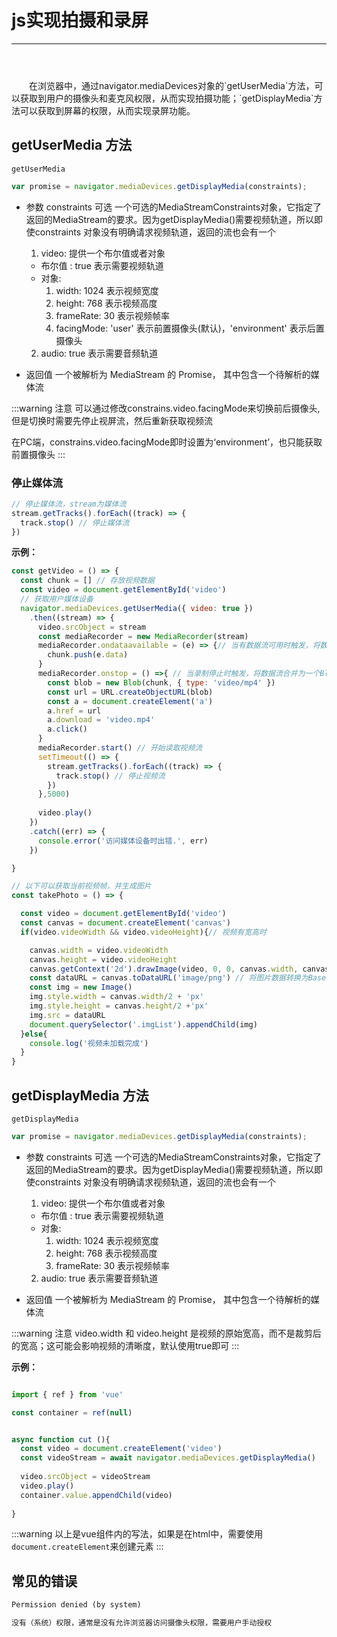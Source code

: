 # js实现拍摄和录屏
---

<style>
  #text {
    text-indent: 2em;
    margin-top: 4em;
  }
</style>

<p id="text">
在浏览器中，通过navigator.mediaDevices对象的`getUserMedia`方法，可以获取到用户的摄像头和麦克风权限，从而实现拍摄功能；`getDisplayMedia`方法可以获取到屏幕的权限，从而实现录屏功能。
</p>

## getUserMedia 方法

`getUserMedia` 

```js
var promise = navigator.mediaDevices.getDisplayMedia(constraints);

```
- 参数 constraints 可选
一个可选的MediaStreamConstraints对象，它指定了返回的MediaStream的要求。因为getDisplayMedia()需要视频轨道，所以即使constraints 对象没有明确请求视频轨道，返回的流也会有一个
  1. video: 提供一个布尔值或者对象
    - 布尔值 : true 表示需要视频轨道 
    - 对象:
      1. width: 1024 表示视频宽度
      2. height: 768 表示视频高度
      3. frameRate: 30 表示视频帧率
      4. facingMode: 'user' 表示前置摄像头(默认)，'environment' 表示后置摄像头
  2. audio: true 表示需要音频轨道

- 返回值 一个被解析为 MediaStream 的 Promise，
其中包含一个待解析的媒体流

:::warning 注意
可以通过修改constrains.video.facingMode来切换前后摄像头,但是切换时需要先停止视屏流，然后重新获取视频流

在PC端，constrains.video.facingMode即时设置为‘environment’，也只能获取前置摄像头
:::

### 停止媒体流

```js
// 停止媒体流，stream为媒体流
stream.getTracks().forEach((track) => {
  track.stop() // 停止媒体流
})
```

**示例：**
```js
const getVideo = () => {
  const chunk = [] // 存放视频数据
  const video = document.getElementById('video')
  // 获取用户媒体设备
  navigator.mediaDevices.getUserMedia({ video: true })
    .then((stream) => {
      video.srcObject = stream
      const mediaRecorder = new MediaRecorder(stream)
      mediaRecorder.ondataavailable = (e) => {// 当有数据流可用时触发，将数据流添加到数组中
        chunk.push(e.data)
      }
      mediaRecorder.onstop = () =>{ // 当录制停止时触发，将数据流合并为一个Blob对象，并创建一个下载链接
        const blob = new Blob(chunk, { type: 'video/mp4' })
        const url = URL.createObjectURL(blob)
        const a = document.createElement('a')
        a.href = url
        a.download = 'video.mp4'
        a.click()
      }
      mediaRecorder.start() // 开始读取视频流
      setTimeout(() => {
        stream.getTracks().forEach((track) => {
          track.stop() // 停止视频流
        })
      },5000)
      
      video.play()
    })
    .catch((err) => {
      console.error('访问媒体设备时出错.', err)
    })

}

// 以下可以获取当前视频帧，并生成图片
const takePhoto = () => {

  const video = document.getElementById('video')
  const canvas = document.createElement('canvas')
  if(video.videoWidth && video.videoHeight){// 视频有宽高时

    canvas.width = video.videoWidth
    canvas.height = video.videoHeight
    canvas.getContext('2d').drawImage(video, 0, 0, canvas.width, canvas.height)
    const dataURL = canvas.toDataURL('image/png') // 将图片数据转换为Base64编码的字符串
    const img = new Image()
    img.style.width = canvas.width/2 + 'px'
    img.style.height = canvas.height/2 +'px'
    img.src = dataURL
    document.querySelector('.imgList').appendChild(img)
  }else{
    console.log('视频未加载完成')
  }
}


```

## getDisplayMedia 方法

`getDisplayMedia`

```js
var promise = navigator.mediaDevices.getDisplayMedia(constraints);
```

- 参数 constraints 可选
一个可选的MediaStreamConstraints对象，它指定了返回的MediaStream的要求。因为getDisplayMedia()需要视频轨道，所以即使constraints 对象没有明确请求视频轨道，返回的流也会有一个
  1. video: 提供一个布尔值或者对象
    - 布尔值 : true 表示需要视频轨道 
    - 对象:
      1. width: 1024 表示视频宽度
      2. height: 768 表示视频高度
      3. frameRate: 30 表示视频帧率
  2. audio: true 表示需要音频轨道

- 返回值 一个被解析为 MediaStream 的 Promise，
其中包含一个待解析的媒体流

:::warning 注意
video.width 和 video.height 是视频的原始宽高，而不是裁剪后的宽高；这可能会影响视频的清晰度，默认使用true即可
:::

**示例：**
```js

import { ref } from 'vue'

const container = ref(null)


async function cut (){
  const video = document.createElement('video')
  const videoStream = await navigator.mediaDevices.getDisplayMedia()
  
  video.srcObject = videoStream
  video.play()
  container.value.appendChild(video)
  
}
```

:::warning
以上是vue组件内的写法，如果是在html中，需要使用`document.createElement`来创建元素
:::

## 常见的错误

```md
Permission denied (by system)

没有（系统）权限，通常是没有允许浏览器访问摄像头权限，需要用户手动授权
```


